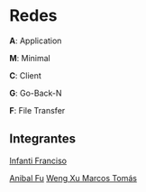 # Redes

**A**: Application

**M**: Minimal

**C**: Client

**G**: Go-Back-N

**F**: File Transfer

## Integrantes

[Infanti Franciso](https://github.com/FranInfanti)

[Anibal Fu](https://github.com/anibalfu)
[Weng Xu Marcos Tomás](https://github.com/wxmarcos)

